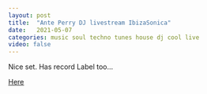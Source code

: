 ```yaml
---
layout: post
title:  "Ante Perry DJ livestream IbizaSonica"
date:   2021-05-07
categories: music soul techno tunes house dj cool live
video: false
---
```


Nice set.  Has record Label too...

[Here](//livestream.com/accounts/28304265/events/8599771/videos/221285461)


